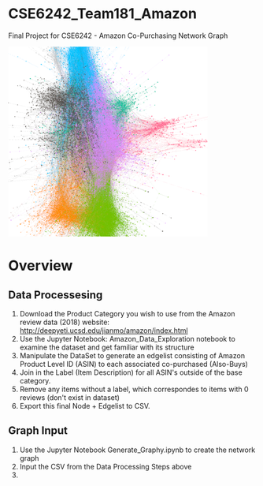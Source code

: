 # CSE6242_Team181_Amazon
Final Project for CSE6242 - Amazon Co-Purchasing Network Graph

![Leiden](LeidenImg.png)


# Overview



## Data Processesing
1. Download the Product Category you wish to use from the Amazon review data (2018) website:
http://deepyeti.ucsd.edu/jianmo/amazon/index.html
2. Use the Jupyter Notebook: Amazon_Data_Exploration notebook to examine the dataset and get familiar with its structure
3. Manipulate the DataSet to generate an edgelist consisting of Amazon Product Level ID (ASIN) to each associated co-purchased (Also-Buys)
4. Join in the Label (Item Description) for all ASIN's outside of the base category.
5. Remove any items without a label, which correspondes to items with 0 reviews (don't exist in dataset)
6. Export this final Node + Edgelist to CSV.

## Graph Input
1. Use the Jupyter Notebook Generate_Graphy.ipynb to create the network graph
2. Input the CSV from the Data Processing Steps above
3. 
